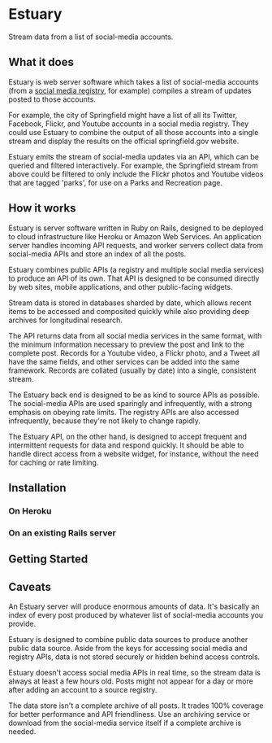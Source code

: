 Estuary
=======

Stream data from a list of social-media accounts.

## What it does

Estuary is web server software which takes a list of social-media accounts (from a [social media registry](https://github.com/usagov/ringsail), for example)  compiles a stream of updates posted to those accounts.

For example, the city of Springfield might have a list of all its Twitter, Facebook, Flickr, and Youtube accounts in a social media registry. They could use Estuary to combine the output of all those accounts into a single stream and display the results on the official springfield.gov website.

Estuary emits the stream of social-media updates via an API, which can be queried and filtered interactively. For example, the Springfield stream from above could be filtered to only include the Flickr photos and Youtube videos that are tagged 'parks', for use on a Parks and Recreation page. 

## How it works

Estuary is server software written in Ruby on Rails, designed to be deployed to cloud infrastructure like Heroku or Amazon Web Services. An application server handles incoming API requests, and worker servers collect data from social-media APIs and store an index of all the posts.

Estuary combines public APIs (a registry and multiple social media services) to produce an API of its own. That API is designed to be consumed directly by web sites, mobile applications, and other public-facing widgets. 

Stream data is stored in databases sharded by date, which allows recent items to be accessed and composited quickly while also providing deep archives for longitudinal research.

The API returns data from all social media services in the same format, with the minimum information necessary to preview the post and link to the complete post. Records for a Youtube video, a Flickr photo, and a Tweet all have the same fields, and other services can be added into the same framework. Records are collated (usually by date) into a single, consistent stream.

The Estuary back end is designed to be as kind to source APIs as possible. The social-media APIs are used sparingly and infrequently, with a strong emphasis on obeying rate limits. The registry APIs are also accessed infrequently, because they're not likely to change rapidly.

The Estuary API, on the other hand, is designed to accept frequent and intermittent requests for data and respond quickly. It should be able to handle direct access from a website widget, for instance, without the need for caching or rate limiting.

## Installation

### On Heroku

### On an existing Rails server

## Getting Started

## Caveats

An Estuary server will produce enormous amounts of data. It's basically an index of every post produced by whatever list of social-media accounts you provide.

Estuary is designed to combine public data sources to produce another public data source. Aside from the keys for accessing social media and registry APIs, data is not stored securely or hidden behind access controls. 

Estuary doesn't access social media APIs in real time, so the stream data is always at least a few hours old. Posts might not appear for a day or more after adding an account to a source registry.

The data store isn't a complete archive of all posts. It trades 100% coverage for better performance and API friendliness. Use an archiving service or download from the social-media service itself if a complete archive is needed.
